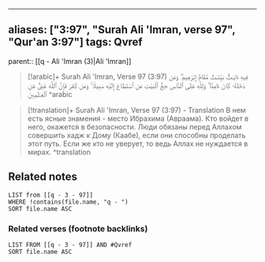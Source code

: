 
---
aliases: ["3:97", "Surah Ali 'Imran, verse 97", "Qur'an 3:97"]
tags: Qvref
---

parent:: [[q - Ali 'Imran (3)|Ali 'Imran]]

> [!arabic]+ Surah Ali 'Imran, Verse 97 (3:97)
> <span class="quran-arabic">فِيهِ ءَايَـٰتٌۢ بَيِّنَـٰتٌ مَّقَامُ إِبْرَٰهِيمَ ۖ وَمَن دَخَلَهُۥ كَانَ ءَامِنًا ۗ وَلِلَّهِ عَلَى ٱلنَّاسِ حِجُّ ٱلْبَيْتِ مَنِ ٱسْتَطَاعَ إِلَيْهِ سَبِيلًا ۚ وَمَن كَفَرَ فَإِنَّ ٱللَّهَ غَنِىٌّ عَنِ ٱلْعَـٰلَمِينَ</span>
^arabic

> [!translation]+ Surah Ali 'Imran, Verse 97 (3:97) - Translation
> В нем есть ясные знамения - место Ибрахима (Авраама). Кто войдет в него, окажется в безопасности. Люди обязаны перед Аллахом совершить хадж к Дому (Каабе), если они способны проделать этот путь. Если же кто не уверует, то ведь Аллах не нуждается в мирах.
^translation



## Related notes
```dataview
LIST from [[q - 3 - 97]]
WHERE !contains(file.name, "q - ")
SORT file.name ASC
```

### Related verses (footnote backlinks)
```dataview
LIST FROM [[q - 3 - 97]] AND #Qvref
SORT file.name ASC
```

